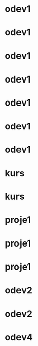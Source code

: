 # odev1
# odev1
# odev1
# odev1
# odev1
# odev1
# odev1
# kurs
# kurs
# proje1
# proje1
# proje1
# odev2
# odev2
# odev4
